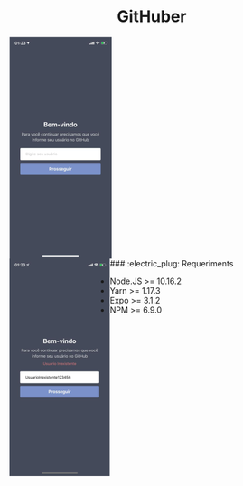 <h1 align="center">GitHuber</h1>
<img src="new_assets/teste1.png" align="center"/> </br>
<img src="new_assets/teste2.png" align="left"/>
### :electric_plug: Requeriments

- Node.JS >= 10.16.2
- Yarn >= 1.17.3
- Expo >= 3.1.2
- NPM >= 6.9.0

